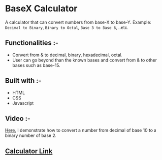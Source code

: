 # BaseX Calculator

A calculator that can convert numbers from base-X to base-Y. Example: `` Decimal to Binary ``, `` Binary to Octal ``, `` Base 3 to Base 6 ``, ..etc.

## Functionalities :-

- Convert from & to decimal, binary, hexadecimal, octal.
- User can go beyond than the known bases and convert from & to other bases such as base-15.

## Built with :-

- HTML
- CSS
- Javascript

## Video :-

[Here](https://drive.google.com/file/d/19hk7j-5EjiTlxYCXNz8pRKqNv7f1LyaB/view?usp=sharing), I demonstrate how to convert a number from decimal of base 10 to a binary number of base 2.

## [Calculator Link](./index.html)